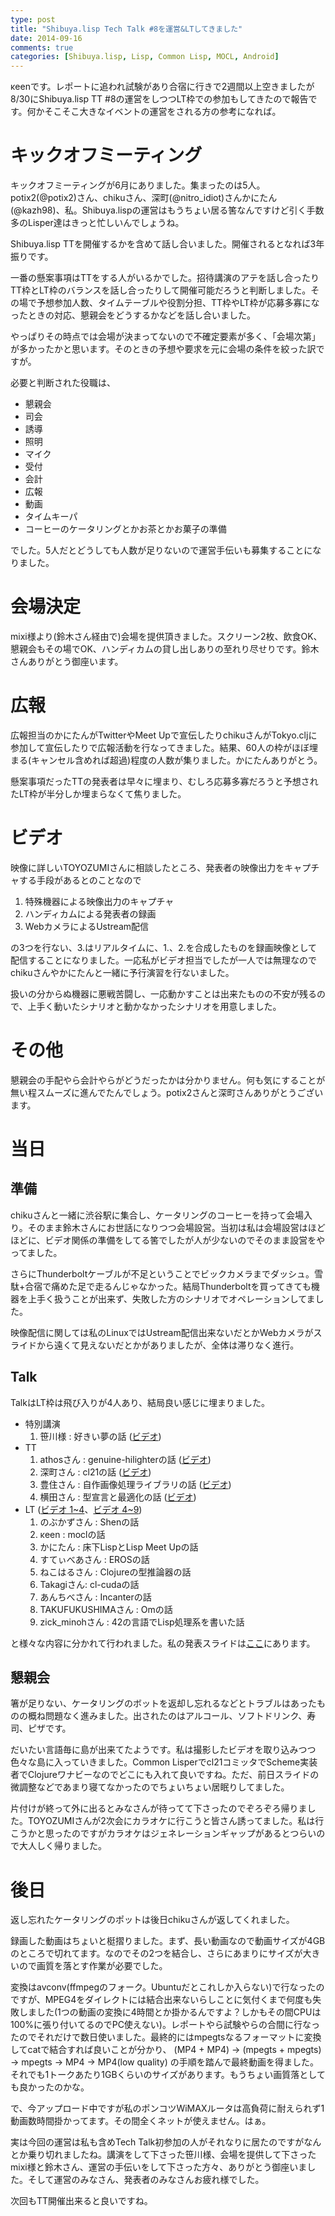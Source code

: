 ```yaml
---
type: post
title: "Shibuya.lisp Tech Talk #8を運営&LTしてきました"
date: 2014-09-16
comments: true
categories: [Shibuya.lisp, Lisp, Common Lisp, MOCL, Android]
---
```

κeenです。レポートに追われ試験があり合宿に行きで2週間以上空きましたが8/30にShibuya.lisp TT #8の運営をしつつLT枠での参加もしてきたので報告です。何かそこそこ大きなイベントの運営をされる方の参考になれば。
<!--more-->
# キックオフミーティング
キックオフミーティングが6月にありました。集まったのは5人。potix2(@potix2)さん、chikuさん、深町(@nitro_idiot)さんかにたん(@kazh98)、私。Shibuya.lispの運営はもうちょい居る筈なんですけど引く手数多のLisper達はきっと忙しいんでしょうね。

Shibuya.lisp TTを開催するかを含めて話し合いました。開催されるとなれば3年振りです。

一番の懸案事項はTTをする人がいるかでした。招待講演のアテを話し合ったりTT枠とLT枠のバランスを話し合ったりして開催可能だろうと判断しました。その場で予想参加人数、タイムテーブルや役割分担、TT枠やLT枠が応募多寡になったときの対応、懇親会をどうするかなどを話し合いました。

やっぱりその時点では会場が決まってないので不確定要素が多く、「会場次第」が多かったかと思います。そのときの予想や要求を元に会場の条件を絞った訳ですが。

必要と判断された役職は、

* 懇親会
* 司会
* 誘導
* 照明
* マイク
* 受付
* 会計
* 広報
* 動画
* タイムキーパ
* コーヒーのケータリングとかお茶とかお菓子の準備

でした。5人だとどうしても人数が足りないので運営手伝いも募集することになりました。

# 会場決定
mixi様より(鈴木さん経由で)会場を提供頂きました。スクリーン2枚、飲食OK、懇親会もその場でOK、ハンディカムの貸し出しありの至れり尽せりです。鈴木さんありがとう御座います。

# 広報
広報担当のかにたんがTwitterやMeet Upで宣伝したりchikuさんがTokyo.cljに参加して宣伝したりで広報活動を行なってきました。結果、60人の枠がほぼ埋まる(キャンセル含めれば超過)程度の人数が集りました。かにたんありがとう。

懸案事項だったTTの発表者は早々に埋まり、むしろ応募多寡だろうと予想されたLT枠が半分しか埋まらなくて焦りました。

# ビデオ
映像に詳しいTOYOZUMIさんに相談したところ、発表者の映像出力をキャプチャする手段があるとのことなので

 1. 特殊機器による映像出力のキャプチャ
 2. ハンディカムによる発表者の録画
 3. WebカメラによるUstream配信

の3つを行ない、3.はリアルタイムに、1.、2.を合成したものを録画映像として配信することになりました。一応私がビデオ担当でしたが一人では無理なのでchikuさんやかにたんと一緒に予行演習を行ないました。

扱いの分からぬ機器に悪戦苦闘し、一応動かすことは出来たものの不安が残るので、上手く動いたシナリオと動かなかったシナリオを用意しました。

# その他
懇親会の手配やら会計やらがどうだったかは分かりません。何も気にすることが無い程スムーズに進んでたんでしょう。potix2さんと深町さんありがとうございます。

# 当日
## 準備
chikuさんと一緒に渋谷駅に集合し、ケータリングのコーヒーを持って会場入り。そのまま鈴木さんにお世話になりつつ会場設営。当初は私は会場設営はほどほどに、ビデオ関係の準備をしてる筈でしたが人が少ないのでそのまま設営をやってました。

さらにThunderboltケーブルが不足ということでビックカメラまでダッシュ。雪駄+合宿で痛めた足で走るんじゃなかった。結局Thunderboltを買ってきても機器を上手く扱うことが出来ず、失敗した方のシナリオでオペレーションしてました。

映像配信に関しては私のLinuxではUstream配信出来ないだとかWebカメラがスライドから遠くて見えないだとかがありましたが、全体は滞りなく進行。

## Talk
TalkはLT枠は飛び入りが4人あり、結局良い感じに埋まりました。

* 特別講演
  1. 笹川様 : 好きい夢の話 ([ビデオ](https://drive.google.com/file/d/0B_H0_8eqWuVAY25lWGdiTGE5RmM/edit?usp=sharing))
* TT
  1. athosさん : genuine-hilighterの話 ([ビデオ](https://drive.google.com/file/d/0B_H0_8eqWuVAZmJPaWpTMHZRUmc/edit?usp=sharing))
  2. 深町さん : cl21の話 ([ビデオ](https://drive.google.com/file/d/0B_H0_8eqWuVAcV91QXRzSC1JVXc/edit?usp=sharing))
  3. 豊住さん : 自作画像処理ライブラリの話 ([ビデオ](https://drive.google.com/file/d/0B_H0_8eqWuVATE5nZ0Z4V3Zwdms/edit?usp=sharing))
  4. 横田さん : 型宣言と最適化の話 ([ビデオ](https://drive.google.com/file/d/0B_H0_8eqWuVAYzhqZ2J5T0VKTXc/edit?usp=sharing))
* LT ([ビデオ 1~4](https://drive.google.com/file/d/0B_H0_8eqWuVAaGNLTGpTWWh0ZFU/edit?usp=sharing)、[ビデオ 4~9](https://drive.google.com/file/d/0B_H0_8eqWuVAR21Pc2M4bmdpdlU/edit?usp=sharing))
  1. のぶかずさん : Shenの話
  2. κeen : moclの話
  3. かにたん : 床下LispとLisp Meet Upの話
  4. すてぃべあさん : EROSの話
  5. ねこはるさん : Clojureの型推論器の話
  8. Takagiさん: cl-cudaの話
  7. あんちべさん : Incanterの話
  6. TAKUFUKUSHIMAさん : Omの話
  9. zick_minohさん : 42の言語でLisp処理系を書いた話

と様々な内容に分かれて行われました。私の発表スライドは[ここ](/slide/shibuya-dot-lisp-tt-number-8.html)にあります。

## 懇親会
箸が足りない、ケータリングのボットを返却し忘れるなどとトラブルはあったものの概ね問題なく進みました。出されたのはアルコール、ソフトドリンク、寿司、ピザです。

だいたい言語毎に島が出来てたようです。私は撮影したビデオを取り込みつつ色々な島に入っていきました。Common Lisperでcl21コミッタでScheme実装者でClojureワナビーなのでどこにも入れて良いですね。ただ、前日スライドの微調整などであまり寝てなかったのでちょいちょい居眠りしてました。

片付けが終って外に出るとみなさんが待ってて下さったのでぞろぞろ帰りました。TOYOZUMIさんが2次会にカラオケに行こうと皆さん誘ってました。私は行こうかと思ったのですがカラオケはジェネレーションギャップがあるとつらいので大人しく帰りました。

# 後日
返し忘れたケータリングのポットは後日chikuさんが返してくれました。

録画した動画はちょいと梃摺りました。まず、長い動画なので動画サイズが4GBのところで切れてます。なのでその2つを結合し、さらにあまりにサイズが大きいので画質を落とす作業が必要でした。

変換はavconv(ffmpegのフォーク。Ubuntuだとこれしか入らない)で行なったのですが、MPEG4をダイレクトには結合出来ないらしことに気付くまで何度も失敗しました(1つの動画の変換に4時間とか掛かるんですよ？しかもその間CPUは100%に張り付いてるのでPC使えない)。レポートやら試験やらの合間に行なったのでそれだけで数日使いました。最終的にはmpegtsなるフォーマットに変換してcatで結合すれば良いことが分かり、
    (MP4 + MP4) -> (mpegts + mpegts) -> mpegts -> MP4 -> MP4(low quality)
の手順を踏んで最終動画を得ました。それでも1トークあたり1GBくらいのサイズがあります。もうちょい画質落としても良かったのかな。

で、今アップロード中ですが私のポンコツWiMAXルータは高負荷に耐えられず1動画数時間掛かってます。その間全くネットが使えません。はぁ。

実は今回の運営は私も含めTech Talk初参加の人がそれなりに居たのですがなんとか乗り切れましたね。講演をして下さった笹川様、会場を提供して下さったmixi様と鈴木さん、運営の手伝いをして下さった方々、ありがとう御座いました。そして運営のみなさん、発表者のみなさんお疲れ様でした。

次回もTT開催出来ると良いですね。
